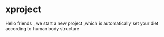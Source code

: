 # xproject
Hello friends , we start a new project ,which is automatically set your diet according to human body structure
